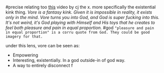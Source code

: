 #precise 
relating too [this](https://www.youtube.com/watch?v=GZg_36utl2w&ab_channel=CJTheX) video by cj the x. more specifically the existential kink thing.
*Vore is a fantasy kink. Given it is impossible in reality, it exists only in the mind. Vore turns you into God, and God is super fucking into this. It's not weird, it's God playing with Himself and His toys that he creates to feel both pleasure and pain in equal proportion.* #god `"pleasure and pain in equal proportion" is a corru quote from God. They could be good imagery for that.`

under this lens, vore can be seen as:
- Empowering
- Interesting, existentially. In a god outside-in of god way.
- A way to entirely disconnect f